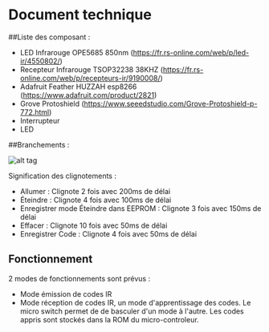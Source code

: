 # Document technique

##Liste des composant :
- LED Infrarouge OPE5685 850nm (https://fr.rs-online.com/web/p/led-ir/4550802/)
- Recepteur Infrarouge TSOP32238 38KHZ (https://fr.rs-online.com/web/p/recepteurs-ir/9190008/)
- Adafruit Feather HUZZAH esp8266 (https://www.adafruit.com/product/2821)
- Grove Protoshield (https://www.seeedstudio.com/Grove-Protoshield-p-772.html)
- Interrupteur
- LED

##Branchements : 

![alt tag](https://user-images.githubusercontent.com/39366401/41089124-5f3587da-6a41-11e8-883c-0e6aca553fbe.jpg)

Signification des clignotements :
- Allumer : Clignote 2 fois avec 200ms de délai
- Éteindre : Clignote 4 fois avec 100ms de délai
- Enregistrer mode Éteindre dans EEPROM : Clignote 3 fois avec 150ms de délai
- Effacer : Clignote 10 fois avec 50ms de délai
- Enregistrer Code : Clignote 4 fois avec 50ms de délai

## Fonctionnement
2 modes de fonctionnements sont prévus : 
 - Mode émission de codes IR
 - Mode réception de codes IR, un mode d'apprentissage des codes.
Le micro switch permet de de basculer d'un mode à l'autre. Les codes appris sont stockés dans la ROM du micro-controleur.
